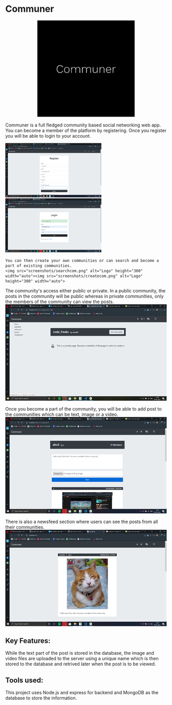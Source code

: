 # Communer
<p align="center">
<img src="public/communer.png" alt="Logo" height="300" width="auto">
 </p>
   <p>
  Communer is a full fledged community based social networking web app. 
  You can become a member of the platform by registering. Once you register you will be able to login to your account. 
 </p>
 
 <img src="screenshots/register.png" alt="Logo" width="300"><img src="screenshots/login.png" alt="Logo" width="300">
 
    You can then create your own communities or can search and become a part of existing communities. 
    <img src="screenshots/searchcom.png" alt="Logo" height="300" width="auto"><img src="screenshots/createcom.png" alt="Logo" height="300" width="auto">
    
   The community's access either public or private. In a public community, the posts in the community will be public whereas in private communities, only the members of the community can view the posts. 
      <img src="screenshots/pvtcom.png" alt="Logo" height="300" width="auto">
   
   Once you become a part of the community, you will be able to add post to the communities which can be text, image or a video. 
     <img src="screenshots/post.png" alt="Logo" height="300" width="auto">
        
   There is also a newsfeed section where users can see the posts from all their communities.
     <img src="screenshots/home.png" alt="Logo" height="300" width="auto">

Key Features:
-------------
While the text part of the post is stored in the database, the image and video files are uploaded to the server using a unique name which is then stored to the database and retrived later when the post is to be viewed.
 
Tools used:
-----------
This project uses Node.js and express for backend and MongoDB as the database to store the information.
